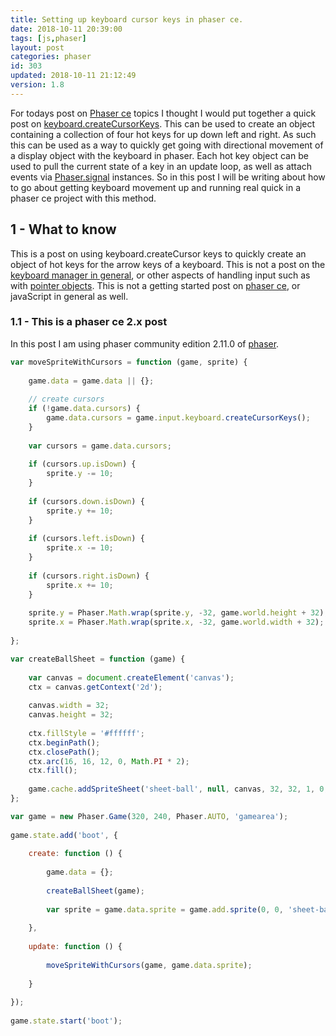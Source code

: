 ```yaml
---
title: Setting up keyboard cursor keys in phaser ce.
date: 2018-10-11 20:39:00
tags: [js,phaser]
layout: post
categories: phaser
id: 303
updated: 2018-10-11 21:12:49
version: 1.8
---
```


For todays post on [Phaser ce](https://photonstorm.github.io/phaser-ce/) topics I thought I would put together a quick post on [keyboard.createCursorKeys](https://photonstorm.github.io/phaser-ce/Phaser.Keyboard.html#createCursorKeys). This can be used to create an object containing a collection of four hot keys for up down left and right. As such this can be used as a way to quickly get going with directional movement of a display object with the keyboard in phaser. Each hot key object can be used to pull the current state of a key in an update loop, as well as attach events via [Phaser.signal](/2018/10/04/phaser-signal/) instances. So in this post I will be writing about how to go about getting keyboard movement up and running real quick in a phaser ce project with this method.

<!-- more -->

## 1 - What to know

This is a post on using keyboard.createCursor keys to quickly create an object of hot keys for the arrow keys of a keyboard. This is not a post on the [keyboard manager in general](/2017/10/13/phaser-gameobj-input-keyboard/), or other aspects of handling input such as with [pointer objects](/2017/10/17/phaser-input-pointer-objects/). This is not a getting started post on [phaser ce](/2017/10/04/phaser-getting-started/), or javaScript in general as well.

### 1.1 - This is a phaser ce 2.x post

In this post I am using phaser community edition 2.11.0 of [phaser](https://phaser.io/).

```js
var moveSpriteWithCursors = function (game, sprite) {
 
    game.data = game.data || {};
 
    // create cursors
    if (!game.data.cursors) {
        game.data.cursors = game.input.keyboard.createCursorKeys();
    }
 
    var cursors = game.data.cursors;
 
    if (cursors.up.isDown) {
        sprite.y -= 10;
    }
 
    if (cursors.down.isDown) {
        sprite.y += 10;
    }
 
    if (cursors.left.isDown) {
        sprite.x -= 10;
    }
 
    if (cursors.right.isDown) {
        sprite.x += 10;
    }
 
    sprite.y = Phaser.Math.wrap(sprite.y, -32, game.world.height + 32);
    sprite.x = Phaser.Math.wrap(sprite.x, -32, game.world.width + 32);
 
};
```

```js
var createBallSheet = function (game) {
 
    var canvas = document.createElement('canvas');
    ctx = canvas.getContext('2d');
 
    canvas.width = 32;
    canvas.height = 32;
 
    ctx.fillStyle = '#ffffff';
    ctx.beginPath();
    ctx.closePath();
    ctx.arc(16, 16, 12, 0, Math.PI * 2);
    ctx.fill();
 
    game.cache.addSpriteSheet('sheet-ball', null, canvas, 32, 32, 1, 0, 0);
};
```

```js
var game = new Phaser.Game(320, 240, Phaser.AUTO, 'gamearea');
 
game.state.add('boot', {
 
    create: function () {
 
        game.data = {};
 
        createBallSheet(game);
 
        var sprite = game.data.sprite = game.add.sprite(0, 0, 'sheet-ball');
 
    },
 
    update: function () {
 
        moveSpriteWithCursors(game, game.data.sprite);
 
    }
 
});
 
game.state.start('boot');
```
